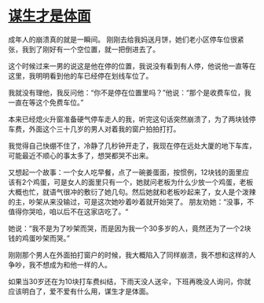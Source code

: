# [谋生才是体面](https://github.com/platojobs/SFLOG/issues/54)

成年人的崩溃真的就是一瞬间。
刚刚去给我妈送月饼，她们老小区停车位很紧张，我到了刚好有一个空位置，就一把倒进去了。

这个时候过来一男的说这是他在停的位置，我说没有看到有人停，他说他一直等在这里，我明明看到他的车已经停在划线车位了。

我就没有理他，我反问他：“你不是停在位置里吗？”他说：“那个是收费车位，我一直在等这个免费车位。”

本来已经熄火升窗准备硬气停车走人的我，听完这句话突然崩溃了，为了两块钱停车费，外面这个三十几岁的男人对着我的窗户拍拍打打。

我觉得自己快绷不住了，冷静了几秒钟开走了，我现在停在远处大厦的地下车库，可能最近不顺心的事太多了，想哭都哭不出来。

又想起一个故事：一个女人吃早餐，点了一碗姜蛋面，按惯例，12块钱的面里应该有2个鸡蛋，可是女人的面里只有一个，她就问老板为什么少放一个鸡蛋，老板大概也忙，就语气很冲的敷衍了她几句。然后她就和老板吵起来了，女人是个泼辣的主，吵架从来没输过，可是这次她吵着吵着就开始哭了。
朋友劝她：“没事，不值得你哭哈，咱以后不在这家店吃了。“

她说：“我不是为了吵架而哭，而是因为我一个30多岁的人，竟然还为了一个2块钱的鸡蛋吵架而哭。”

刚刚那个男人在外面拍打窗户的时候，我大概陷入了同样崩溃，我不想和这样的人争吵，我不想成为和他一样的人。

如果当30岁还在为10块打车费纠结，下雨天没人送伞，下班再晚没人询问，你就应该明白了，爱不爱有什么用，谋生才是体面。
